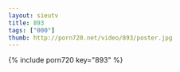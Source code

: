 ```yaml
--- 
layout: sieutv
title: 893
tags: ["000"]
thumb: http://porn720.net/video/893/poster.jpg
---
```

{% include porn720 key="893" %} 
